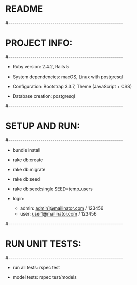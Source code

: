 # README

#---------------------------------------------------------
# PROJECT INFO:
#---------------------------------------------------------

* Ruby version: 2.4.2, Rails 5

* System dependencies: macOS, Linux with postgresql

* Configuration: Bootstrap 3.3.7, Theme (JavaScript + CSS)

* Database creation: postgresql


#---------------------------------------------------------
# SETUP AND RUN:
#---------------------------------------------------------

* bundle install

* rake db:create

* rake db:migrate

* rake db:seed

* rake db:seed:single SEED=temp_users

* login:
    - admin: admin1@mailinator.com / 123456
    - user:  user1@mailinator.com / 123456


#---------------------------------------------------------
# RUN UNIT TESTS:
#---------------------------------------------------------

* run all tests:    rspec test

* model tests:      rspec test/models